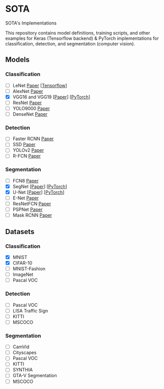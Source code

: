 # SOTA
SOTA's Implementations

This repository contains model definitions, training scripts, and other examples for Keras (Tensorflow backend) & PyTorch implementations for classification, detection, and segmentation (computer vision).

## Models

### Classification

- [ ] LeNet [Paper](http://yann.lecun.com/exdb/publis/pdf/lecun-01a.pdf) [[Tensorflow](https://github.com/Xrenya/SOTA/blob/main/tf/classification/LeNet.py)]
- [ ] AlexNet [Paper](https://papers.nips.cc/paper/4824-imagenet-classification-with-deep-convolutional-neural-networks.pdf) 
- [x] VGG16 and VGG19 [[Paper](https://arxiv.org/pdf/1409.1556.pdf)] [[PyTorch](https://github.com/Xrenya/SOTA/blob/main/pytorch/VGG/vgg.py)]
- [ ] ResNet [Paper](https://arxiv.org/pdf/1512.03385v1.pdf)
- [ ] YOLO9000 [Paper](https://arxiv.org/pdf/1612.08242.pdf)
- [ ] DenseNet [Paper](https://arxiv.org/pdf/1608.06993.pdf)

### Detection
- [ ] Faster RCNN [Paper](https://arxiv.org/pdf/1506.01497.pdf)
- [ ] SSD [Paper](https://arxiv.org/pdf/1512.02325)
- [ ] YOLOv2 [Paper](https://arxiv.org/pdf/1612.08242.pdf)
- [ ] R-FCN [Paper](https://arxiv.org/pdf/1605.06409.pdf)

### Segmentation
- [ ] FCN8 [Paper](https://arxiv.org/pdf/1411.4038.pdf)
- [x] SegNet [[Paper](https://arxiv.org/pdf/1511.00561)] [[PyTorch](https://github.com/Xrenya/SOTA/blob/main/pytorch/Segmentation/SegNet.py)]
- [x] U-Net [[Paper](https://arxiv.org/pdf/1505.04597)] [[PyTorch](https://github.com/Xrenya/SOTA/blob/main/pytorch/Segmentation/UNet.py)]
- [ ] E-Net [Paper](https://arxiv.org/pdf/1606.02147.pdf)
- [ ] ResNetFCN [Paper](https://arxiv.org/pdf/1611.10080.pdf)
- [ ] PSPNet [Paper](https://arxiv.org/pdf/1612.01105.pdf)
- [ ] Mask RCNN [Paper](https://arxiv.org/pdf/1703.06870.pdf)

## Datasets

### Classification

- [x] MNIST
- [x] CIFAR-10
- [ ] MNIST-Fashion
- [ ] ImageNet
- [ ] Pascal VOC

### Detection
- [ ] Pascal VOC
- [ ] LISA Traffic Sign
- [ ] KITTI
- [ ] MSCOCO

### Segmentation
- [ ] CamVid
- [ ] Cityscapes
- [ ] Pascal VOC
- [ ] KITTI
- [ ] SYNTHIA
- [ ] GTA-V Segmentation
- [ ] MSCOCO
